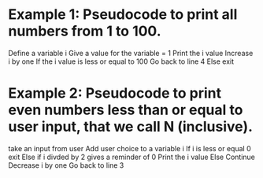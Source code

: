# Example 1: Pseudocode to print all numbers from 1 to 100.

Define a variable i
Give a value for the variable = 1
Print the i value
Increase i by one
If the i value is less or equal to 100
Go back to line 4
Else exit

# Example 2: Pseudocode to print even numbers less than or equal to user input, that we call N (inclusive).

take an input from user
Add user choice to a variable i
If i is less or equal 0 exit
Else if i divded by 2 gives a reminder of 0
Print the i value
Else Continue
Decrease i by one
Go back to line 3
